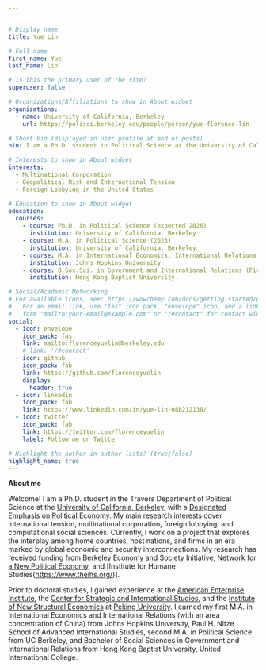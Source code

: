 ```yaml
---


# Display name
title: Yue Lin

# Full name
first_name: Yue
last_name: Lin

# Is this the primary user of the site?
superuser: false

# Organizations/Affiliations to show in About widget
organizations:
  - name: University of California, Berkeley
    url: https://polisci.berkeley.edu/people/person/yue-florence-lin

# Short bio (displayed in user profile at end of posts)
bio: I am a Ph.D. student in Political Science at the University of California, Berkeley.

# Interests to show in About widget
interests:
  - Multinational Corporation 
  - Geopolitical Risk and International Tension
  - Foreign Lobbying in the United States

# Education to show in About widget
education:
  courses:
    - course: Ph.D. in Political Science (expected 2026)
      institution: University of California, Berkeley 
    - course: M.A. in Political Science (2023)
      institution: University of California, Berkeley 
    - course: M.A. in International Economics, International Relations (area concentration in China) (2020)
      institution: Johns Hopkins University
    - course: B.Soc.Sci. in Government and International Relations (First Class Honors, 2018)
      institution: Hong Kong Baptist University 

# Social/Academic Networking
# For available icons, see: https://wowchemy.com/docs/getting-started/page-builder/#icons
#   For an email link, use "fas" icon pack, "envelope" icon, and a link in the
#   form "mailto:your-email@example.com" or "/#contact" for contact widget.
social:
  - icon: envelope
    icon_pack: fas
    link: mailto:florenceyuelin@berkeley.edu
    # link: '/#contact'
  - icon: github
    icon_pack: fab
    link: https://github.com/florenceyuelin
    display:
      header: true
  - icon: linkedin
    icon_pack: fab
    link: https://www.linkedin.com/in/yue-lin-08b212138/
  - icon: twitter
    icon_pack: fab
    link: https://twitter.com/florenceyuelin
    label: Follow me on Twitter

# Highlight the author in author lists? (true/false)
highlight_name: true
---
```


**About me**

Welcome! I am a Ph.D. student in the Travers Department of Political Science at the [University of California, Berkeley](https://polisci.berkeley.edu/), with a [Designated Emphasis](https://n2pe.berkeley.edu/people/) on Political Economy. My main research interests cover international tension, multinational corporation, foreign lobbying, and computational social sciences. Currently, I work on a project that explores the interplay among home countries, host nations, and firms in an era marked by global economic and security interconnections. My research has received funding from [Berkeley Economy and Society Initiative](https://besi.berkeley.edu/), [Network for a New Political Economy](https://n2pe.berkeley.edu/), and [Institute for Humane Studies(https://www.theihs.org/)]. 

Prior to doctoral studies, I gained experience at the [American Enterprise Institute](https://www.aei.org/), the [Center for Strategic and International Studies](https://www.csis.org/), and the [Institute of New Structural Economics](https://www.nse.pku.edu.cn/en/) at [Peking University](https://english.pku.edu.cn/). I earned my first M.A. in International Economics and International Relations (with an area concentration of China) from Johns Hopkins University, Paul H. Nitze School of Advanced International Studies, second M.A. in Political Science from UC Berkeley, and Bachelor of Social Sciences in Government and International Relations from Hong Kong Baptist University, United International College.
